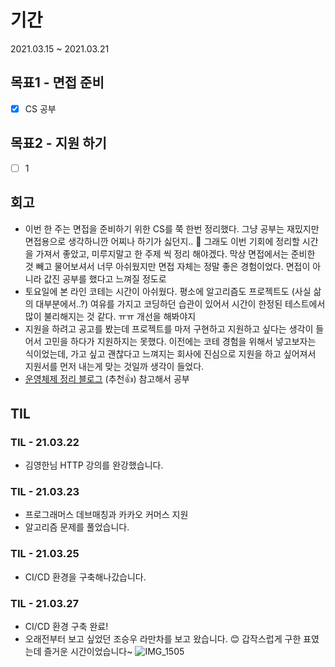 # 기간
2021.03.15 ~ 2021.03.21

## 목표1 - 면접 준비
- [x] CS 공부

## 목표2 - 지원 하기
- [ ] 1

## 회고
* 이번 한 주는 면접을 준비하기 위한 CS를 쭉 한번 정리했다. 그냥 공부는 재밌지만 면접용으로 생각하니깐 어찌나 하기가 싫던지.. 😤 그래도 이번 기회에 정리할 시간을 가져서 좋았고, 미루지말고 한 주제 씩 정리 해야겠다. 막상 면접에서는 준비한 것 빼고 물어보셔서 너무 아쉬웠지만 면접 자체는 정말 좋은 경험이었다. 면접이 아니라 값진 공부를 했다고 느껴질 정도로
* 토요일에 본 라인 코테는 시간이 아쉬웠다. 평소에 알고리즘도 프로젝트도 (사실 삶의 대부분에서..?) 여유를 가지고 코딩하던 습관이 있어서 시간이 한정된 테스트에서 많이 불리해지는 것 같다. ㅠㅠ 개선을 해봐야지
* 지원을 하려고 공고를 봤는데 프로젝트를 마저 구현하고 지원하고 싶다는 생각이 들어서 고민을 하다가 지원하지는 못했다. 이전에는 코테 경험을 위해서 넣고보자는 식이었는데, 가고 싶고 괜찮다고 느껴지는 회사에 진심으로 지원을 하고 싶어져서 지원서를 먼저 내는게 맞는 것일까 생각이 들었다.
* [운영체제 정리 블로그](https://copycode.tistory.com/62?category=740133) (추천👍) 참고해서 공부

## TIL
### TIL - 21.03.22
* 김영한님 HTTP 강의를 완강했습니다.

### TIL - 21.03.23
* 프로그래머스 데브매칭과 카카오 커머스 지원
* 알고리즘 문제를 풀었습니다.

### TIL - 21.03.25
* CI/CD 환경을 구축해나갔습니다.

### TIL - 21.03.27
* CI/CD 환경 구축 완료!
* 오래전부터 보고 싶었던 조승우 라만차를 보고 왔습니다. 😊  갑작스럽게 구한 표였는데 즐거운 시간이었습니다~
![IMG_1505](https://user-images.githubusercontent.com/35985636/112727763-62632400-8f67-11eb-99ac-8e5ecbd6509a.jpg)

